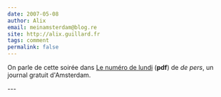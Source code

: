 ```yaml
---
date: 2007-05-08
author: Alix
email: meinamsterdam@blog.re
site: http://alix.guillard.fr
tags: comment
permalink: false
---
```


<p>On parle de cette soirée dans
<a href="http://depers.nl/UserFiles/File/depers_070507.pdf">Le numéro de lundi</a> (<b>pdf</b>) de <i>de pers</i>, un journal gratuit d'Amsterdam.
</p>
---